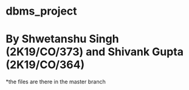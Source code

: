 # dbms_project
# By Shwetanshu Singh (2K19/CO/373) and Shivank Gupta (2K19/CO/364)
*the files are there in the master branch
